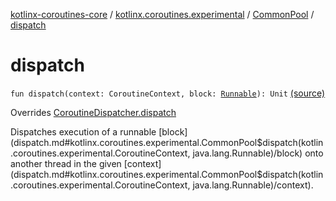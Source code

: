 [kotlinx-coroutines-core](../../index.md) / [kotlinx.coroutines.experimental](../index.md) / [CommonPool](index.md) / [dispatch](.)

# dispatch

`fun dispatch(context: CoroutineContext, block: `[`Runnable`](http://docs.oracle.com/javase/6/docs/api/java/lang/Runnable.html)`): Unit` [(source)](http://github.com/kotlin/kotlinx.coroutines/tree/master/kotlinx-coroutines-core/src/main/kotlin/kotlinx/coroutines/experimental/CommonPool.kt#L54)

Overrides [CoroutineDispatcher.dispatch](../-coroutine-dispatcher/dispatch.md)

Dispatches execution of a runnable [block](dispatch.md#kotlinx.coroutines.experimental.CommonPool$dispatch(kotlin.coroutines.experimental.CoroutineContext, java.lang.Runnable)/block) onto another thread in the given [context](dispatch.md#kotlinx.coroutines.experimental.CommonPool$dispatch(kotlin.coroutines.experimental.CoroutineContext, java.lang.Runnable)/context).

